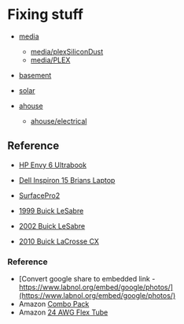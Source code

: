 # Fixing stuff
- [media](./media/)
  - [media/plexSiliconDust](./media/plexSiliconDust.md)
  - [media/PLEX](./media/PLEX.md)

- [basement](./basement/)
- [solar](./solar/)

- [ahouse](./ahouse/)
  - [ahouse/electrical](./ahouse/electrical/)

## Reference
- [HP Envy 6 Ultrabook](./HPEnvy6Ultrabook/)
- [Dell Inspiron 15 Brians Laptop](./DellInspiron15Laptop/)
- [SurfacePro2](./SurfacePro2/)


- [1999 Buick LeSabre](./1900BuickLeSabre)
- [2002 Buick LeSabre](./2002BuickLeSabre)
- [2010 Buick LaCrosse CX](./2010BuickLaCrosse)


### Reference
- [Convert google share to embedded link - https://www.labnol.org/embed/google/photos/](https://www.labnol.org/embed/google/photos/)
- Amazon [Combo Pack](https://www.amazon.com/Bob-Smith-Industries-BSI-157H-Insta-Set/dp/B0166FFCHS/ref=sr_1_3?crid=9393CTAHGI6T&dib=eyJ2IjoiMSJ9.9XfCRueasTQfkeKbgaZLeMFM_xkLWJAqwbFDIHicJYBMtCX8v8wxqoGhU6IOdQz7yECfTNLb_fT7DhH3m73RW-Upor_3wbDbeBYl9HlQCo01AX3hVc8JzPCB7pPUXN7OTeFDGGnETDLJ7VFNF19S3hT_04_K4j5y5dxslmiI1Yhg1Y2yUBOZ7-NmZJjdYB2PzoC5-kLADZMhFN-lQvrMwK6UB_dfvGJlJEBmIrZg74dqEunJdnBo5ZCHfmJLD3fNchFb4Fw8_vZXSn97Sf16LcPxaa1cw2RDtU61ZZzpGJA.b5WOXOB3DbPlbboHNL68P8MT_bDJFWoPJkQJ4PN2ymM&dib_tag=se&keywords=Bob%2BSmith%2BIndustries%2BBSI-151H%2BInsta-Set%2BSuper%2BGlue%2BAccelerator%2CClear%2C%2B2%2Bfl.%2Boz&qid=1713811717&s=industrial&sprefix=bob%2Bsmith%2Bindustries%2Bbsi-151h%2Binsta-set%2Bsuper%2Bglue%2Baccelerator%2Cclear%2C%2B2%2Bfl.%2Boz%2Cindustrial%2C71&sr=1-3&th=1)
- Amazon [24 AWG Flex Tube](https://www.amazon.com/Flexible-Tubing-Temperature-Thin-Wall-Natural/dp/B0C4FZ4MJN?th=1)
